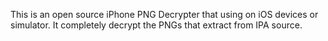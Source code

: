 This is an open source iPhone PNG Decrypter that using on iOS devices or simulator.  It completely decrypt the PNGs that extract from IPA source.